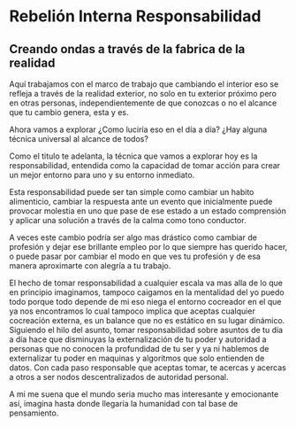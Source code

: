 # Rebelión Interna Responsabilidad
## Creando ondas a través de la fabrica de la realidad

Aquí trabajamos con el marco de trabajo que cambiando el interior eso se refleja a través de la realidad exterior, no solo en tu exterior próximo pero en otras personas, independientemente de que conozcas o no el alcance que tu cambio genera, esta y es.

Ahora vamos a explorar ¿Como luciría eso en el día a día? ¿Hay alguna técnica universal al alcance de todos?

Como el titulo te adelanta, la técnica que vamos a explorar hoy es la responsabilidad, entendida como la capacidad de tomar acción para crear un mejor entorno para uno y su entorno inmediato.

Esta responsabilidad puede ser tan simple como cambiar un habito alimenticio, cambiar la respuesta ante un evento que inicialmente puede provocar molestia en uno que pase de ese estado a un estado comprensión y aplicar una solución a través de la calma como tono conductor.

A veces este cambio podría ser algo mas drástico como cambiar de profesión y dejar ese brillante empleo por lo que siempre has querido hacer, o puede pasar por cambiar el modo en que ves tu profesión y de esa manera aproximarte con alegría a tu trabajo.

El hecho de tomar responsabilidad a cualquier escala va mas alla de lo que en principio imaginamos, tampoco caigamos en la mentalidad del yo puedo todo porque todo depende de mi eso niega el entorno cocreador en el que ya nos encontramos lo cual tampoco implica que aceptas cualquier cocreación externa, es un balance que no es estático en su lugar dinámico. Siguiendo el hilo del asunto, tomar responsabilidad sobre asuntos de tu día a día hace que disminuyas la externalización de tu poder y autoridad a personas que no conocen la profundidad de tu ser y ya ni hablemos de externalizar tu poder en maquinas y algoritmos que solo entienden de datos. Con cada paso responsable que aceptas tomar, te acercas y acercas a otros a ser nodos descentralizados de autoridad personal.

A mi me suena que el mundo seria mucho mas interesante y emocionante así, imagina hasta donde llegaría la humanidad con tal base de pensamiento.
